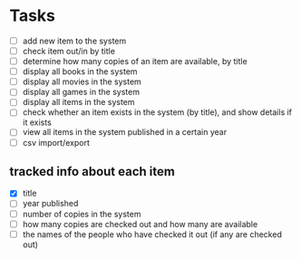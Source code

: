 # Tasks
- [ ] add new item to the system
- [ ] check item out/in by title
- [ ] determine how many copies of an item are available, by title
- [ ] display all books in the system
- [ ] display all movies in the system
- [ ] display all games in the system
- [ ] display all items in the system
- [ ] check whether an item exists in the system (by title), and show details if it exists
- [ ] view all items in the system published in a certain year
- [ ] csv import/export

## tracked info about each item
- [x] title
- [ ] year published
- [ ] number of copies in the system
- [ ] how many copies are checked out and how many are available
- [ ] the names of the people who have checked it out (if any are checked out)